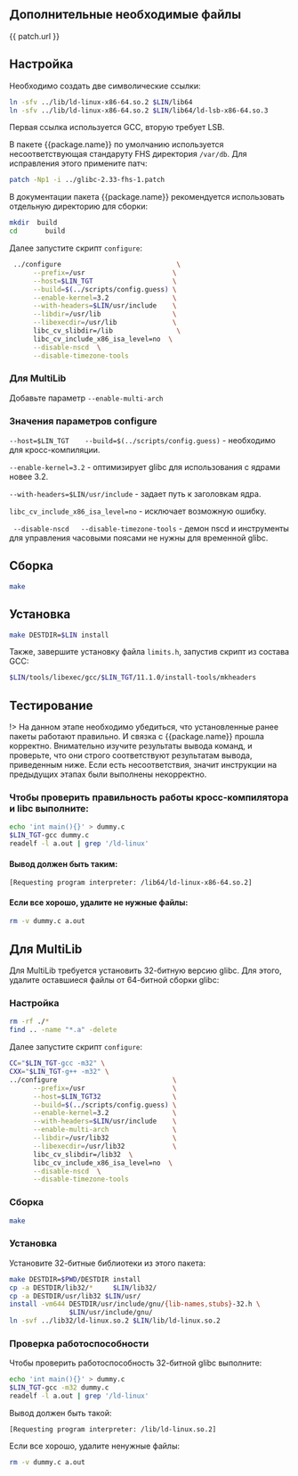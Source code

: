 <package-info :package="package" showsbu></package-info>

<script>
		new Vue({
		el: '#main',
		data: { package: {}, patch: {} },
		mounted: function () {
				this.getPackage();
				this.getPatch();
		},
		methods: {
			getPackage: function() {
					getPackage('glibc')
					.then(response => this.package = response);
			},
			getPatch: function() {
					getPackage('glibc-patch')
					.then(response => this.patch = response);
			},
		}
  })
</script>

## Дополнительные необходимые файлы

<a :href="patch.url">
{{ patch.url }}
</a>

## Настройка

Необходимо создать две символические ссылки:

```bash
ln -sfv ../lib/ld-linux-x86-64.so.2 $LIN/lib64
ln -sfv ../lib/ld-linux-x86-64.so.2 $LIN/lib64/ld-lsb-x86-64.so.3
```

Первая ссылка используется GCC, вторую требует LSB.

В пакете {{package.name}} по умолчанию используется несоответствующая стандаруту FHS директория `/var/db`. Для исправления этого примените патч:

```bash
patch -Np1 -i ../glibc-2.33-fhs-1.patch
```

В документации пакета {{package.name}} рекомендуется использовать отдельную директорию для сборки:

```bash
mkdir  build
cd       build
```

Далее запустите скрипт `configure`: 

```bash
 ../configure                             \
      --prefix=/usr                      \
      --host=$LIN_TGT                    \
      --build=$(../scripts/config.guess) \
      --enable-kernel=3.2                \
      --with-headers=$LIN/usr/include    \
      --libdir=/usr/lib                  \
      --libexecdir=/usr/lib              \
      libc_cv_slibdir=/lib                \
      libc_cv_include_x86_isa_level=no  \
      --disable-nscd  \
      --disable-timezone-tools
```
### Для MultiLib

Добавьте параметр `--enable-multi-arch`

### Значения параметров configure

 `--host=$LIN_TGT    --build=$(../scripts/config.guess)` - необходимо для кросс-компиляции.
 
`--enable-kernel=3.2` - оптимизирует glibc для использования с ядрами новее 3.2.

`--with-headers=$LIN/usr/include` - задает путь к заголовкам ядра.

`libc_cv_include_x86_isa_level=no` - исключает возможную ошибку.

` --disable-nscd   --disable-timezone-tools` - демон nscd и инструменты для управления часовыми поясами не нужны для временной glibc. 

## Сборка
```bash
make
```

## Установка

```bash
make DESTDIR=$LIN install
```

Также, завершите установку файла `limits.h`, запустив скрипт из состава GCC:

```bash
$LIN/tools/libexec/gcc/$LIN_TGT/11.1.0/install-tools/mkheaders
```

## Тестирование

!> На данном этапе необходимо убедиться, что установленные ранее пакеты работают правильно. И связка с {{package.name}} прошла корректно. Внимательно изучите результаты вывода команд, и проверьте, что они строго соответствуют результатам вывода, приведенным ниже. Если есть несоответствия, значит инструкции на предыдущих этапах были выполнены некорректно.

### Чтобы проверить правильность работы кросс-компилятора и libc выполните:

```bash
echo 'int main(){}' > dummy.c
$LIN_TGT-gcc dummy.c
readelf -l a.out | grep '/ld-linux'
```

#### Вывод должен быть таким:

```
[Requesting program interpreter: /lib64/ld-linux-x86-64.so.2]
```

#### Если все хорошо, удалите не нужные файлы:

```bash
rm -v dummy.c a.out
```

## Для MultiLib

Для MultiLib требуется установить 32-битную версию glibc.
Для этого, удалите оставшиеся файлы от 64-битной сборки glibc:

### Настройка

```bash
rm -rf ./*
find .. -name "*.a" -delete
```

Далее запустите скрипт `configure`:

```bash
CC="$LIN_TGT-gcc -m32" \
CXX="$LIN_TGT-g++ -m32" \
../configure                             \
      --prefix=/usr                      \
      --host=$LIN_TGT32                  \
      --build=$(../scripts/config.guess) \
      --enable-kernel=3.2                \
      --with-headers=$LIN/usr/include    \
      --enable-multi-arch                \
      --libdir=/usr/lib32                \
      --libexecdir=/usr/lib32            \
      libc_cv_slibdir=/lib32  \
      libc_cv_include_x86_isa_level=no  \
      --disable-nscd  \
      --disable-timezone-tools
```

### Сборка

```bash
make
```

### Установка

Установите 32-битные библиотеки из этого пакета:

```bash
make DESTDIR=$PWD/DESTDIR install
cp -a DESTDIR/lib32/*     $LIN/lib32/
cp -a DESTDIR/usr/lib32 $LIN/usr/
install -vm644 DESTDIR/usr/include/gnu/{lib-names,stubs}-32.h \
               $LIN/usr/include/gnu/
ln -svf ../lib32/ld-linux.so.2 $LIN/lib/ld-linux.so.2
```

### Проверка работоспособности

Чтобы проверить работоспособность 32-битной glibc выполните:

```bash
echo 'int main(){}' > dummy.c
$LIN_TGT-gcc -m32 dummy.c
readelf -l a.out | grep '/ld-linux'
```

Вывод должен быть такой:

```
[Requesting program interpreter: /lib/ld-linux.so.2]
```

Если все хорошо, удалите ненужные файлы:

```bash
rm -v dummy.c a.out
```
